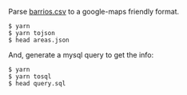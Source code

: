 Parse [barrios.csv](https://data.buenosaires.gob.ar/dataset/barrios) to a google-maps friendly format.
```
$ yarn
$ yarn tojson
$ head areas.json
```

And, generate a mysql query to get the info:  
```
$ yarn
$ yarn tosql
$ head query.sql
```